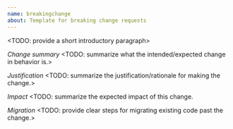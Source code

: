 ```yaml
---
name: breakingchange
about: Template for breaking change requests
---
```


<TODO: provide a short introductory paragraph>

*Change summary* 
<TODO: summarize what the intended/expected change in behavior is.>

*Justification*
<TODO: summarize the justification/rationale for making the change.>

*Impact*
<TODO: summarize the expected impact of this change.

*Migration*
<TODO: provide clear steps for migrating existing code past the change.>

